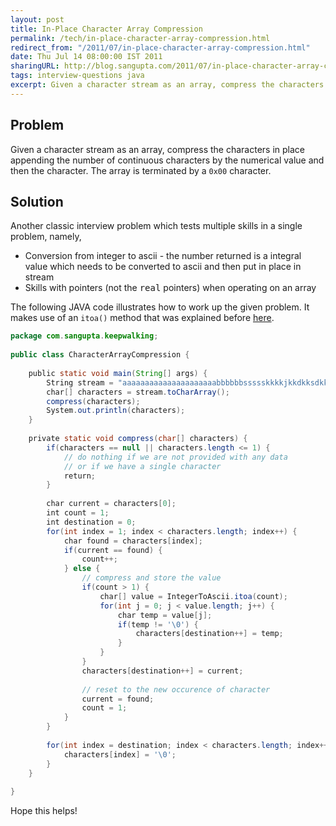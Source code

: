 ```yaml
---
layout: post
title: In-Place Character Array Compression
permalink: /tech/in-place-character-array-compression.html
redirect_from: "/2011/07/in-place-character-array-compression.html"
date: Thu Jul 14 08:00:00 IST 2011
sharingURL: http://blog.sangupta.com/2011/07/in-place-character-array-compression.html
tags: interview-questions java
excerpt: Given a character stream as an array, compress the characters in place appending the number of continuous characters by the numerical value and then the character. 
---
```


Problem
-------

Given a character stream as an array, compress the characters in place appending 
the number of continuous characters by the numerical value and then the character. 
The array is terminated by a `0x00` character.


Solution
--------

Another classic interview problem which tests multiple skills in a single problem, namely,

* Conversion from integer to ascii - the number returned is a integral value which needs to be converted to ascii and then put in place in stream
* Skills with pointers (not the <tt>real</tt> pointers) when operating on an array


The following JAVA code illustrates how to work up the given problem. It makes use of an 
`itoa()` method that was explained before <a href="">here</a>.

```java
package com.sangupta.keepwalking;
 
public class CharacterArrayCompression {
 
    public static void main(String[] args) {
        String stream = "aaaaaaaaaaaaaaaaaaaaabbbbbbssssskkkkjkkdkksdkkkdeeeekkllsssiii";
        char[] characters = stream.toCharArray();
        compress(characters);
        System.out.println(characters);
    }
 
    private static void compress(char[] characters) {
        if(characters == null || characters.length <= 1) {
            // do nothing if we are not provided with any data
            // or if we have a single character
            return;
        }
         
        char current = characters[0];
        int count = 1;
        int destination = 0;
        for(int index = 1; index < characters.length; index++) {
            char found = characters[index];
            if(current == found) {
                count++;
            } else {
                // compress and store the value
                if(count > 1) {
                    char[] value = IntegerToAscii.itoa(count);
                    for(int j = 0; j < value.length; j++) {
                        char temp = value[j];
                        if(temp != '\0') {
                            characters[destination++] = temp;
                        }
                    }
                }
                characters[destination++] = current;
                 
                // reset to the new occurence of character
                current = found;
                count = 1;
            }
        }
         
        for(int index = destination; index < characters.length; index++) {
            characters[index] = '\0';
        }
    }
 
}
```

Hope this helps!
